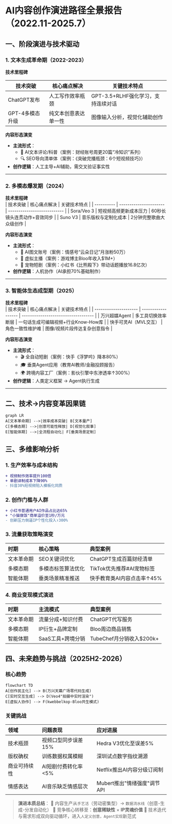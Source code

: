 # AI内容创作演进路径全景报告（2022.11-2025.7）

## 一、阶段演进与技术驱动
### 1. 文本生成革命期（2022-2023）
**技术里程碑**  

| 技术突破        | 核心痛点解决         | 关键技术特点                       |
| --------------- | -------------------- | ---------------------------------- |
| ChatGPT发布     | 人工写作效率瓶颈     | GPT-3.5+RLHF强化学习，支持连续对话 |
| GPT-4多模态升级 | 纯文本创意表达单一性 | 图像输入分析，视觉化辅助创作       |

**内容形态演变**  
- **主流形式**：  
  - 📝 AI文本评论/科普（案例：财经账号周更20篇“冷知识”系列）  
  - 🔍 SEO导向清单体（案例：《突破完播瓶颈：6个短视频技巧》）  
- **创作逻辑**：人工主导+AI辅助，需交叉验证事实性

---

### 2. 多模态爆发期（2024）
**技术里程碑**  
| 技术突破   | 核心痛点解决           | 关键技术特点                |
| ---------- | ---------------------- | --------------------------- |
| Sora/Veo 3 | 短视频高频更新成本压力 | 60秒长镜头连贯动作+音效同步 |
| Suno V3    | 音乐版权与定制化成本   | 2分钟完整歌曲大众级创作     |

**内容形态演变**  
- **主流形式**：  
  - 🎨 AI图文账号（案例：情感号“云朵日记”月涨粉50万）  
  - 🤖 虚拟主播（案例：游戏博主Bloo年收入$1M+）  
  - 🐶 宠物短剧（案例：小红书《比熊殿下》带动话题播放16.8亿次）  
- **创作逻辑**：人机协作（AI承担70%基础制作）

---

### 3. 智能体生态成型期（2025）
**技术里程碑**  
| 技术突破              | 核心痛点解决       | 关键技术特点                        |
| --------------------- | ------------------ | ----------------------------------- |
| 万兴超媒Agent         | 多工具切换效率断层 | 一句话生成可编辑视频+行业Know-How库 |
| 快手可灵AI（MVL交互） | 角色一致性维护难   | 图像/视频片段传达复杂创意指令       |

**内容形态演变**  
- **主流形式**：  
  - 🎬 全自动短剧（案例：快手《浮梦吟》降本80%）  
  - 🎓 垂类Agent应用（教育AI教师/金融投顾报告）  
  - 🌍 跨境内容工厂（案例：影伙引擎中东渗透率↑300%）  
- **创作逻辑**：人类定义框架 → Agent执行生成

---

## 二、技术→内容变革因果链
```mermaid
graph LR
A[文本革命期] -->|效率成本突破| B[文本量产]
C[多模态期] -->|创意可能性释放| D[视觉化叙事]
E[智能体期] -->|全流程自动化| F[垂类场景定制]
```

## 三、多维影响分析

### 1. 生产效率与成本结构

```diff
+ 视频制作效率提升100倍  
+ 单剧译制成本下降90%  
- 抖音30%短视频陷入模板化同质
```

### 2. 创作门槛与人群

```diff
+ 小红书普通用户AI作品占比达65%  
+ "小猫做饭"商单溢价至1秒/万元  
- 创新压力倒逼IP个性化投入↑300%
```

### 3. 流量获取策略演变

| 时期       | 核心策略           | 典型案例                   |
| :--------- | :----------------- | :------------------------- |
| 文本革命期 | SEO关键词优化      | ChatGPT生成百篇财经清单    |
| 多模态期   | 多模态标签算法优化 | TikTok优先推荐#AI宠物标签  |
| 智能体期   | 垂类场景精准推送   | 快手教育类AI内容点击率↑45% |

### 4. 商业变现模式演进

| 时期       | 主流模式          | 典型案例                 |
| :--------- | :---------------- | :----------------------- |
| 文本革命期 | 流量分成+知识付费 | ChatGPT代写服务          |
| 多模态期   | IP衍生+品牌定制   | Bloo周边商品销售         |
| 智能体期   | SaaS工具+跨境分销 | TubeChef月分销收入$200k+ |

## 四、未来趋势与挑战（2025H2-2026）

### 核心趋势

```mermaid
flowchart TD
A[创作民主化] --> B(万兴天幕广场零代码生成)
C[实时交互生成] --> D(Veo4"拍摄中实时渲染")
E[虚拟人协作] --> F(kwebbelkop-Bloo共生模式)
```

### 关键挑战

| 领域         | 问题表现            | 应对进展                    |
| :----------- | :------------------ | :-------------------------- |
| 技术瓶颈     | 视频口型同步误差15% | Hedra V3优化至误差5%        |
| 版权确权     | 训练数据权属模糊    | 深圳试点数字指纹溯源        |
| 商业可持续性 | AI短剧付费转化率<5% | Netflix推出AI内容分级订阅制 |
| 情感表达     | AI音乐缺乏情感层次  | Mubert推出"情绪强度"调节API |

> **演进本质总结**：
> 🔧 内容生产从`手艺活`（劳动密集型）→ `数据流水线`（创意-生成-分发自动化）
> 🎯 竞争核心转移至：**创意稀缺性** × **IP灵魂价值**
> 🔄 技术迭代与需求形成双向驱动循环，进入`人定义创意，Agent实现`新范式